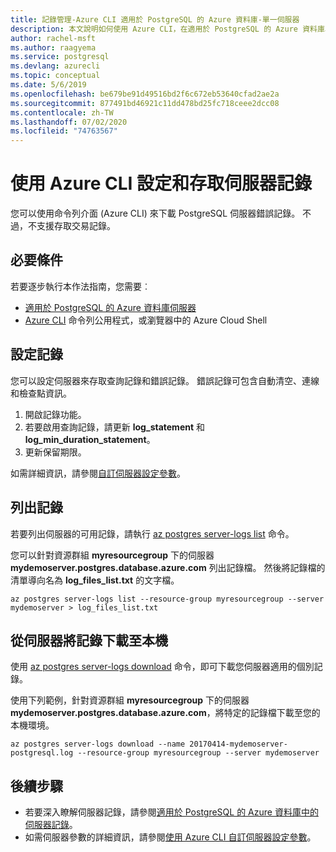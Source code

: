 ```yaml
---
title: 記錄管理-Azure CLI 適用於 PostgreSQL 的 Azure 資料庫-單一伺服器
description: 本文說明如何使用 Azure CLI，在適用於 PostgreSQL 的 Azure 資料庫單一伺服器中設定和存取伺服器記錄檔（.log 檔案）。
author: rachel-msft
ms.author: raagyema
ms.service: postgresql
ms.devlang: azurecli
ms.topic: conceptual
ms.date: 5/6/2019
ms.openlocfilehash: be679be91d49516bd2f6c672eb53640cfad2ae2a
ms.sourcegitcommit: 877491bd46921c11dd478bd25fc718ceee2dcc08
ms.contentlocale: zh-TW
ms.lasthandoff: 07/02/2020
ms.locfileid: "74763567"
---
```

# <a name="configure-and-access-server-logs-by-using-azure-cli"></a>使用 Azure CLI 設定和存取伺服器記錄
您可以使用命令列介面 (Azure CLI) 來下載 PostgreSQL 伺服器錯誤記錄。 不過，不支援存取交易記錄。 

## <a name="prerequisites"></a>必要條件
若要逐步執行本作法指南，您需要︰
- [適用於 PostgreSQL 的 Azure 資料庫伺服器](quickstart-create-server-database-azure-cli.md)
- [Azure CLI](/cli/azure/install-azure-cli) 命令列公用程式，或瀏覽器中的 Azure Cloud Shell

## <a name="configure-logging"></a>設定記錄
您可以設定伺服器來存取查詢記錄和錯誤記錄。 錯誤記錄可包含自動清空、連線和檢查點資訊。
1. 開啟記錄功能。
2. 若要啟用查詢記錄，請更新 **log\_statement** 和 **log\_min\_duration\_statement**。
3. 更新保留期限。

如需詳細資訊，請參閱[自訂伺服器設定參數](howto-configure-server-parameters-using-cli.md)。

## <a name="list-logs"></a>列出記錄
若要列出伺服器的可用記錄，請執行 [az postgres server-logs list](/cli/azure/postgres/server-logs) 命令。

您可以針對資源群組 **myresourcegroup** 下的伺服器 **mydemoserver.postgres.database.azure.com** 列出記錄檔。 然後將記錄檔的清單導向名為 **log\_files\_list.txt** 的文字檔。
```azurecli-interactive
az postgres server-logs list --resource-group myresourcegroup --server mydemoserver > log_files_list.txt
```
## <a name="download-logs-locally-from-the-server"></a>從伺服器將記錄下載至本機
使用 [az postgres server-logs download](/cli/azure/postgres/server-logs) 命令，即可下載您伺服器適用的個別記錄。 

使用下列範例，針對資源群組 **myresourcegroup** 下的伺服器 **mydemoserver.postgres.database.azure.com**，將特定的記錄檔下載至您的本機環境。
```azurecli-interactive
az postgres server-logs download --name 20170414-mydemoserver-postgresql.log --resource-group myresourcegroup --server mydemoserver
```
## <a name="next-steps"></a>後續步驟
- 若要深入瞭解伺服器記錄，請參閱[適用於 PostgreSQL 的 Azure 資料庫中的伺服器記錄](concepts-server-logs.md)。
- 如需伺服器參數的詳細資訊，請參閱[使用 Azure CLI 自訂伺服器設定參數](howto-configure-server-parameters-using-cli.md)。
